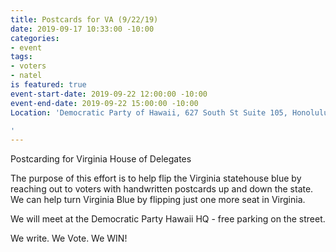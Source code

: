 ```yaml
---
title: Postcards for VA (9/22/19)
date: 2019-09-17 10:33:00 -10:00
categories:
- event
tags:
- voters
- natel
is featured: true
event-start-date: 2019-09-22 12:00:00 -10:00
event-end-date: 2019-09-22 15:00:00 -10:00
Location: 'Democratic Party of Hawaii, 627 South St Suite 105, Honolulu

'
---
```


Postcarding for Virginia House of Delegates

The purpose of this effort is to help flip the Virginia statehouse blue by reaching out to voters with handwritten postcards up and down the state. We can help turn Virginia Blue by flipping just one more seat in Virginia.  
 
We will meet at the Democratic Party Hawaii HQ - free parking on the street.  

We write. We Vote. We WIN!